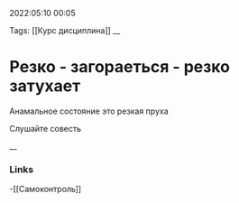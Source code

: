2022:05:10 00:05

Tags: [[Курс дисциплина]]
__ 

# Резко - загораеться - резко затухает 
Анамальное состояние это резкая пруха

Слушайте совесть

__

### Links
-[[Самоконтроль]]
